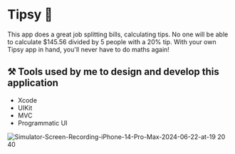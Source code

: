 # Tipsy 💸

This app does a great job splitting bills, calculating tips. No one will be able to calculate $145.56 divided by 5 people with a 20% tip. With your own Tipsy app in hand, you'll never have to do maths again!

## ⚒️ Tools used by me to design and develop this application

- Xcode
- UIKit
- MVC
- Programmatic UI


![Simulator-Screen-Recording-iPhone-14-Pro-Max-2024-06-22-at-19 20 40](https://github.com/MaksimIsAvailable/Tipsy/assets/162634880/133b71ed-586c-4ce5-8eb4-09be103784fa)
